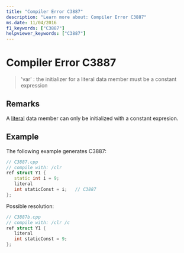 ```yaml
---
title: "Compiler Error C3887"
description: "Learn more about: Compiler Error C3887"
ms.date: 11/04/2016
f1_keywords: ["C3887"]
helpviewer_keywords: ["C3887"]
---
```

# Compiler Error C3887

> 'var' : the initializer for a literal data member must be a constant expression

## Remarks

A [literal](../../extensions/literal-cpp-component-extensions.md) data member can only be initialized with a constant expresion.

## Example

The following example generates C3887:

```cpp
// C3887.cpp
// compile with: /clr
ref struct Y1 {
   static int i = 9;
   literal
   int staticConst = i;   // C3887
};
```

Possible resolution:

```cpp
// C3887b.cpp
// compile with: /clr /c
ref struct Y1 {
   literal
   int staticConst = 9;
};
```
